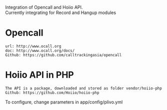 Integration of Opencall and Hoiio API.<br>
Currently integrating for Record and Hangup modules

# Opencall
	url: http://www.ocall.org
	doc: http://www.ocall.org/docs/
	Github: https://github.com/calltrackingasia/opencall

# Hoiio API in PHP
	The API is a package, downloaded and stored as folder vendor/hoiio-php
	Github: https://github.com/Hoiio/hoiio-php

To configure, change parameters in app/config/plivo.yml

